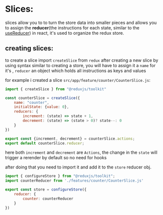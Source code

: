 # Slices:

slices allow you to to turn the store data into smaller pieces and allows you to assign the **reducer**(the instructions for each state, similar to the [useReducer](../React/Hooks.md#usereducerreducerfunction-initialstate)) in react, it's used to organize the redux store.


## creating slices:

to create a slice import `createSlice` from `redux` after creating a new slice by using syntax similar to creating a store, you will have to assign it a `name` for it's , `reducer` an object which holds all instructions as keys and values

for example i created a slice `src/app/feature/counter/CounterSlice.js`:
```javascript
import { createSlice } from "@reduxjs/toolkit"

const counterSlice = createSlice({
    name: "counter",
    initialState: {value: 0},
    reducers: {
        increment: (state) => state + 1,
        decrement: (state) => (state > 0)? state--: 0
    }
})

export const {increment, decrement} = counterSlice.actions;
export default counterSlice.reducer;
```

here both `increment` and `decrement` are `Actions`, the change in the `state` will trigger a rerender by default so no need for hooks

after doing that you need to import it and add it to the `store` reducer obj.

```javascript
import { configureStore } from "@reduxjs/toolkit";
import counterReducer from './features/counter/CounterSlice.js'

export const store = configureStore({
    reducer: {
        counter: counterReducer
    }
})

```
